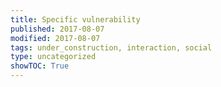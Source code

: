 ```yaml
---
title: Specific vulnerability
published: 2017-08-07
modified: 2017-08-07
tags: under_construction, interaction, social
type: uncategorized
showTOC: True
---
```






